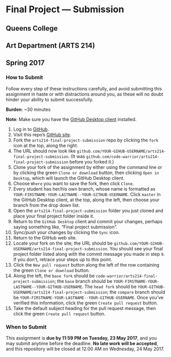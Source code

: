 # Final Project — Submission
## Queens College
## Art Department (ARTS 214)
## Spring 2017

### How to Submit

Follow every step of these instructions carefully, and avoid submitting this assignment in haste or with distractions around you, as these will no doubt hinder your ability to submit successfully.

**Burden**: ~30 minutes

**Note**: Make sure you have the [GitHub Desktop client](https://desktop.github.com) installed.

1. Log in to [GitHub](https://github.com/login).
2. Visit this repo’s [GitHub site](https://github.com/code-warrior/arts214-final-project-submission).
3. Fork the `arts214-final-project-submission` repo by clicking the `fork` icon at the top, along the right.
4. The URL should now look like `github.com/YOUR-GIHUB-USERNAME/arts214-final-project-submission`. (It was `github.com/code-warrior/arts214-final-project-submission` before you forked it.)
5. Clone your fork of the assignment by either using the command line or by clicking the green `Clone or download` button, then clicking `Open in Desktop`, which will launch the GitHub Desktop client.
6. Choose `Where` you want to save the fork, then click `Clone`.
7. Every student has her/his own branch, whose name is formatted as `YOUR-FIRSTNAME-YOUR-LASTNAME--YOUR-GITHUB-USERNAME`. Click `master` in the GitHub Desktop client, at the top, along the left, then choose your branch from the drop down list.
8. Open the `arts214-final-project-submission` folder you just cloned and place your final project folder inside it.
9. Return to the `GitHub Desktop` client and commit your changes, perhaps saying something like, “Final project submission”.
10. Sync/push your changes by clicking the `Sync` icon.
11. Return to the GitHub web site.
12. Locate your fork on the site; the URL should be `github.com/YOUR-GIHUB-USERNAME/arts214-final-project-submission`. You should see your final project folder listed along with the commit message you made in step `9`. If you don’t, retrace your steps up to this point.
13. Click the `New pull request` button along the left of the row containing the green `Clone or download` button.
14. Along the left, the `base fork` should be `code-warrior/arts214-final-project-submission`; the `base` branch should be `YOUR-FIRSTNAME-YOUR-LASTNAME--YOUR-GITHUB-USERNAME`. The `head fork` should be `YOUR-GITHUB-USERNAME/arts214-final-project-submission`; the `compare` branch should be `YOUR-FIRSTNAME-YOUR-LASTNAME--YOUR-GITHUB-USERNAME`. Once you’ve verified this information, click the green `Create pull request` button.
15. Take the default subject heading for the pull request message, then click the green `Create pull request` button.

### When to Submit

This assignment is __due by 11:59 PM on Tuesday, 23 May 2017__, and you may submit anytime before the deadline. **No late work will be accepted**, and this repository will be closed at 12:00 AM on Wednesday, 24 May 2017.
